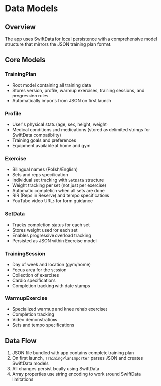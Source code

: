 # Data Models

## Overview
The app uses SwiftData for local persistence with a comprehensive model structure that mirrors the JSON training plan format.

## Core Models

### TrainingPlan
- Root model containing all training data
- Stores version, profile, warmup exercises, training sessions, and progression rules
- Automatically imports from JSON on first launch

### Profile
- User's physical stats (age, sex, height, weight)
- Medical conditions and medications (stored as delimited strings for SwiftData compatibility)
- Training goals and preferences
- Equipment available at home and gym

### Exercise
- Bilingual names (Polish/English)
- Sets and reps specification
- Individual set tracking with `SetData` structure
- Weight tracking per set (not just per exercise)
- Automatic completion when all sets are done
- RIR (Reps in Reserve) and tempo specifications
- YouTube video URLs for form guidance

### SetData
- Tracks completion status for each set
- Stores weight used for each set
- Enables progressive overload tracking
- Persisted as JSON within Exercise model

### TrainingSession
- Day of week and location (gym/home)
- Focus area for the session
- Collection of exercises
- Cardio specifications
- Completion tracking with date stamps

### WarmupExercise
- Specialized warmup and knee rehab exercises
- Completion tracking
- Video demonstrations
- Sets and tempo specifications

## Data Flow
1. JSON file bundled with app contains complete training plan
2. On first launch, `TrainingPlanImporter` parses JSON and creates SwiftData models
3. All changes persist locally using SwiftData
4. Array properties use string encoding to work around SwiftData limitations
